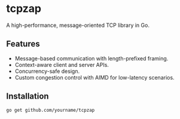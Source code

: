 # tcpzap

A high-performance, message-oriented TCP library in Go.

## Features

- Message-based communication with length-prefixed framing.
- Context-aware client and server APIs.
- Concurrency-safe design.
- Custom congestion control with AIMD for low-latency scenarios.

## Installation

```bash
go get github.com/yourname/tcpzap
